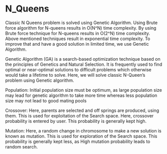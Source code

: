 # N_Queens
Classic N Queens problem is solved using Genetic Algorithm.
Using Brute force algorithm for N-queens results in O(N^N) time complexity.
By using Brute force technique for N-queens results in O(2^N) time complexity.
Above mentioned techniques result in exponential time complexity. 
To improve that and have a good solution in limited time, we use Genetic Algorithm.

Genetic Algorithm (GA) is a search-based optimization technique based on the principles of Genetics and Natural Selection. 
It is frequently used to find optimal or near-optimal solutions to difficult problems which otherwise would take a lifetime to solve.
Here, we will solve classic N-Queen’s problem using Genetic algorithm.

Population: Initial population size must be optimum, as large population size may lead for genetic algorithm to take more time 
whereas less population size may not lead to good mating pools

Crossover:  Here, parents are selected and off springs are produced, using them. 
This is used for exploitation of the Search space. Here, crossover probability is entered by user. This probability is generally kept high.

Mutation: Here, a random change in chromosome to make a new solution is known as mutation. 
This is used for exploration of the Search space. This probability is generally kept less, as High mutation probability leads to random search.
